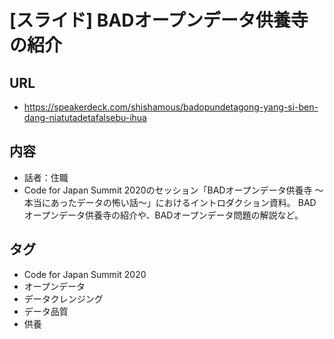 # [スライド] BADオープンデータ供養寺の紹介

<script async class="speakerdeck-embed" data-id="2dc9fc552b434f1f9d19e6d21f794794" data-ratio="1.77777777777778" src="//speakerdeck.com/assets/embed.js"></script>

## URL
- https://speakerdeck.com/shishamous/badopundetagong-yang-si-ben-dang-niatutadetafalsebu-ihua

## 内容
- 話者：住職
- Code for Japan Summit 2020のセッション「BADオープンデータ供養寺 〜本当にあったデータの怖い話〜」におけるイントロダクション資料。
BADオープンデータ供養寺の紹介や、BADオープンデータ問題の解説など。

## タグ
- Code for Japan Summit 2020
- オープンデータ
- データクレンジング
- データ品質
- 供養
